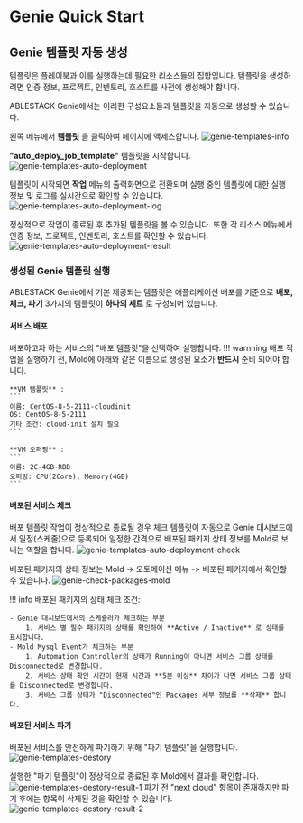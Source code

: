 # Genie Quick Start

## Genie 템플릿 자동 생성
템플릿은 플레이북과 이를 실행하는데 필요한 리소스들의 집합입니다. 
템플릿을 생성하려면 인증 정보, 프로젝트, 인벤토리, 호스트를 사전에 생성해야 합니다.

ABLESTACK Genie에서는 이러한 구성요소들과 템플릿을 자동으로 생성할 수 있습니다.

왼쪽 메뉴에서 **템플릿** 을 클릭하여 페이지에 액세스합니다. 
![genie-templates-info](../../assets/images/genie-templates-info.png)

 **"auto_deploy_job_template"** 템플릿을 시작합니다.
![genie-templates-auto-deployment](../../assets/images/genie-templates-auto-deployment.png)

템플릿이 시작되면 **작업** 메뉴의 출력화면으로 전환되며 실행 중인 템플릿에 대한 실행 정보 및 로그를 실시간으로 확인할 수 있습니다. 
![genie-templates-auto-deployment-log](../../assets/images/genie-templates-auto-deployment-log.png)

정상적으로 작업이 종료된 후 추가된 템플릿을 볼 수 있습니다. 또한 각 리소스 메뉴에서 인증 정보, 프로젝트, 인벤토리, 호스트를 확인할 수 있습니다.
![genie-templates-auto-deployment-result](../../assets/images/genie-templates-auto-deployment-result.png)

### 생성된 Genie 템플릿 실행
ABLESTACK Genie에서 기본 제공되는 템플릿은 애플리케이션 배포를 기준으로  **배포, 체크, 파기** 3가지의 템플릿이 **하나의 세트** 로 구성되어 있습니다.

#### 서비스 배포
배포하고자 하는 서비스의 "배포 템플릿"을 선택하여 실행합니다.
!!! warnning
    배포 작업을 실행하기 전, Mold에 아래와 같은 이름으로 생성된 요소가 **반드시** 준비 되어야 합니다.

    **VM 탬플릿** : 
    ```
    이름: CentOS-8-5-2111-cloudinit
    OS: CentOS-8-5-2111
    기타 조건: cloud-init 설치 필요
    ```

    **VM 오퍼핑** :
    ```
    이름: 2C-4GB-RBD
    오퍼링: CPU(2Core), Memory(4GB)
    ```

#### 배포된 서비스 체크
배포 템플릿 작업이 정상적으로 종료될 경우 체크 템플릿이 자동으로 Genie 대시보드에서 일정(스케줄)으로 등록되어 일정한 간격으로 배포된 패키지 상태 정보를 Mold로 보내는 역할을 합니다.
![genie-templates-auto-deployment-check](../../assets/images/genie-templates-auto-deployment-check.png)

배포된 패키지의 상태 정보는 Mold -> 오토메이션 메뉴 -> 배포된 패키지에서 확인할 수 있습니다.
![genie-check-packages-mold](../../assets/images/genie-check-packages-mold.png)

!!! info
    배포된 패키지의 상태 체크 조건:

    - Genie 대시보드에서의 스케쥴러가 체크하는 부분
        1. 서비스 별 필수 패키지의 상태를 확인하여 **Active / Inactive** 로 상태를 표시합니다.
    - Mold Mysql Event가 체크하는 부분
        1. Automation Controller의 상태가 Running이 아니면 서비스 그룹 상태를 Disconnected로 변경합니다.
        2. 서비스 상태 확인 시간이 현재 시간과 **5분 이상** 차이가 나면 서비스 그룹 상태를 Disconnected로 변경합니다.
        3. 서비스 그룹 상태가 "Disconnected"인 Packages 세부 정보를 **삭제** 합니다.

#### 배포된 서비스 파기
배포된 서비스를 안전하게 파기하기 위해 "파기 템플릿"을 실행합니다.
![genie-templates-destory](../../assets/images/genie-templates-destory.png)

실행한 "파기 템플릿"이 정상적으로 종료된 후 Mold에서 결과를 확인합니다.
![genie-templates-destory-result-1](../../assets/images/genie-templates-destory-result-1.png)
파기 전 "next cloud" 항목이 존재하지만 파기 후에는 항목이 삭제된 것을 확인할 수 있습니다.
![genie-templates-destory-result-2](../../assets/images/genie-templates-destory-result-2.png)


